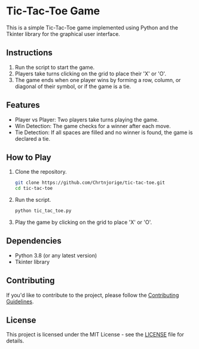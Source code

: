 # Tic-Tac-Toe Game

This is a simple Tic-Tac-Toe game implemented using Python and the Tkinter library for the graphical user interface.

## Instructions

1. Run the script to start the game.
2. Players take turns clicking on the grid to place their 'X' or 'O'.
3. The game ends when one player wins by forming a row, column, or diagonal of their symbol, or if the game is a tie.

## Features

- Player vs Player: Two players take turns playing the game.
- Win Detection: The game checks for a winner after each move.
- Tie Detection: If all spaces are filled and no winner is found, the game is declared a tie.

## How to Play

1. Clone the repository.
   ```bash
   git clone https://github.com/Chrtnjorige/tic-tac-toe.git
   cd tic-tac-toe
   ```

2. Run the script.
   ```bash
   python tic_tac_toe.py
   ```

3. Play the game by clicking on the grid to place 'X' or 'O'.


## Dependencies

- Python 3.8 (or any latest version)
- Tkinter library

## Contributing

If you'd like to contribute to the project, please follow the [Contributing Guidelines](CONTRIBUTING.md).

## License

This project is licensed under the MIT License - see the [LICENSE](LICENSE) file for details.


